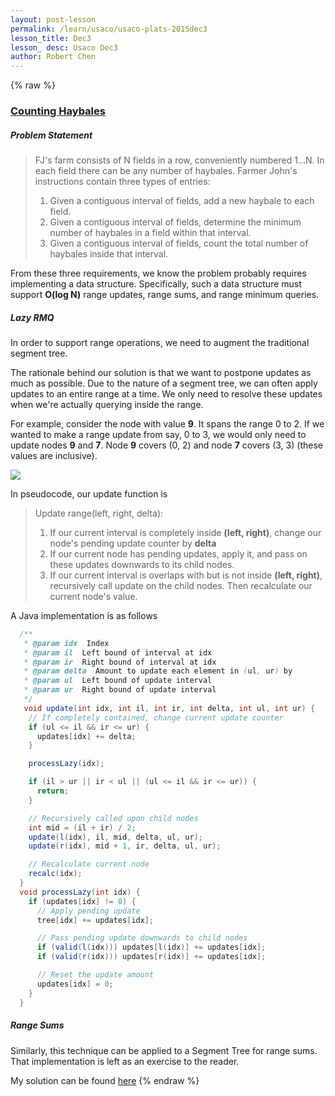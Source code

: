 ```yaml
---
layout: post-lesson
permalink: /learn/usaco/usaco-plats-2015dec3
lesson_title: Dec3
lesson_ desc: Usaco Dec3
author: Robert Chen
---
```


{% raw %}
### [Counting Haybales](http://usaco.org/index.php?page=viewproblem2&cpid=578)

##### Problem Statement
>FJ's farm consists of N fields in a row, conveniently numbered 1…N. In each field there can be any number of haybales. Farmer John's instructions contain three types of entries: 
>
> 1) Given a contiguous interval of fields, add a new haybale to each field.
> 2) Given a contiguous interval of fields, determine the minimum number of haybales in a field within that interval.
> 3) Given a contiguous interval of fields, count the total number of haybales inside that interval.

From these three requirements, we know the problem probably requires implementing a data structure. Specifically, such a data structure must support **O(log N)** range updates, range sums, and range minimum queries. 

##### Lazy RMQ

In order to support range operations, we need to augment the traditional segment tree. 

The rationale behind our solution is that we want to postpone updates as much as possible. Due to the nature of a segment tree, we can often apply updates to an entire range at a time. We only need to resolve these updates when we're actually querying inside the range. 

For example, consider the node with value **9**. It spans the range 0 to 2. If we wanted to make a range update from say, 0 to 3, we would only need to update nodes **9** and **7**. Node **9** covers (0, 2) and node **7** covers (3, 3) (these values are inclusive). 

![](https://www.geeksforgeeks.org/wp-content/uploads/segment-tree1.png)

In pseudocode, our update function is

> Update range(left, right, delta):
> 1. If our current interval is completely inside **(left, right)**, change our node's pending update counter by **delta**
> 2. If our current node has pending updates, apply it, and pass on these updates downwards to its child nodes.
> 3. If our current interval is overlaps with but is not inside **(left, right)**, recursively call update on the child nodes. Then recalculate our current node's value. 

A Java implementation is as follows

```java
  /**
   * @param idx  Index
   * @param il  Left bound of interval at idx
   * @param ir  Right bound of interval at idx
   * @param delta  Amount to update each element in (ul, ur) by
   * @param ul  Left bound of update interval
   * @param ur  Right bound of update interval
   */
   void update(int idx, int il, int ir, int delta, int ul, int ur) {
    // If completely contained, change current update counter
    if (ul <= il && ir <= ur) {
      updates[idx] += delta;
    }

    processLazy(idx);

    if (il > ur || ir < ul || (ul <= il && ir <= ur)) {
      return;
    }

    // Recursively called upon child nodes
    int mid = (il + ir) / 2;
    update(l(idx), il, mid, delta, ul, ur);
    update(r(idx), mid + 1, ir, delta, ul, ur);

    // Recalculate current node
    recalc(idx);
  }
  void processLazy(int idx) {
    if (updates[idx] != 0) {
      // Apply pending update
      tree[idx] += updates[idx];

      // Pass pending update downwards to child nodes
      if (valid(l(idx))) updates[l(idx)] += updates[idx];
      if (valid(r(idx))) updates[r(idx)] += updates[idx];

      // Reset the update amount
      updates[idx] = 0;
    }
  }
```

##### Range Sums
Similarly, this technique can be applied to a Segment Tree for range sums. That implementation is left as an exercise to the reader. 

My solution can be found [here](https://github.com/chen-robert/writeups/blob/master/usaco/2015/code/haybales.java)
{% endraw %}